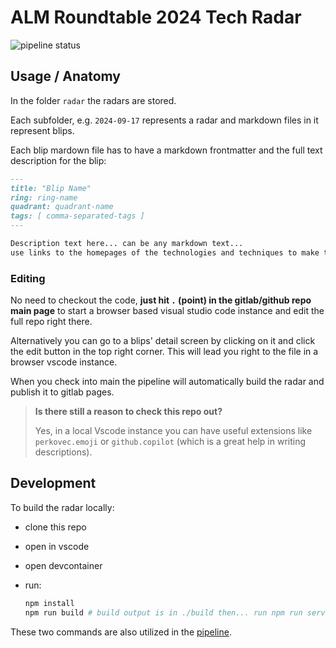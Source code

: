 # ALM Roundtable 2024 Tech Radar

![pipeline status](https://github.com/engineering-methods/alm_roundtable_techradar/actions/workflows/generate_radar.yaml/badge.svg)

## Usage / Anatomy

In the folder `radar` the radars are stored.

Each subfolder, e.g. `2024-09-17` represents a radar and markdown files in it represent blips.

Each blip mardown file has to have a markdown frontmatter and the full text description for the blip:

```markdown
---
title: "Blip Name"
ring: ring-name
quadrant: quadrant-name
tags: [ comma-separated-tags ]
---

Description text here... can be any markdown text...
use links to the homepages of the technologies and techniques to make the descriptions more interactive.
```

### Editing

No need to checkout the code, **just hit `.` (point) in the gitlab/github repo main page** to start a browser based visual studio code instance and edit the full repo right there.

Alternatively you can go to a blips' detail screen by clicking on it and click the edit button in the top right corner. This will lead you right to the file in a browser vscode instance.

When you check into main the pipeline will automatically build the radar and publish it to gitlab pages.

> **Is there still a reason to check this repo out?**
>
> Yes, in a local Vscode instance you can have useful extensions like `perkovec.emoji` or `github.copilot` (which is a great help in writing descriptions).

## Development

To build the radar locally:

* clone this repo
* open in vscode
* open devcontainer
* run:

  ```bash
  npm install
  npm run build # build output is in ./build then... run npm run serve for testing
  ```

These two commands are also utilized in the [pipeline](./.github/workflows/generate_radar.yaml).
